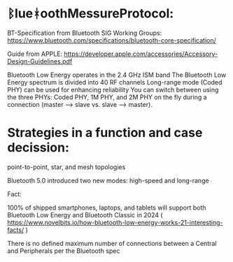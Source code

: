 # ᛒlueᚼoothMessureProtocol:
BT-Specification from Bluetooth SIG Working Groups:
https://www.bluetooth.com/specifications/bluetooth-core-specification/

Guide from APPLE:
https://developer.apple.com/accessories/Accessory-Design-Guidelines.pdf

Bluetooth Low Energy operates in the 2.4 GHz ISM band
The Bluetooth Low Energy spectrum is divided into 40 RF channels
Long-range mode (Coded PHY) can be used for enhancing reliability
You can switch between using the three PHYs: Coded PHY, 1M PHY, and 2M PHY on the fly during a connection
(master –> slave vs. slave –> master).

# Strategies in a function and case decission:

point-to-point, star, and mesh topologies


Bluetooth 5.0 introduced two new modes: high-speed and long-range

Fact:

100% of shipped smartphones, laptops, and tablets will support both Bluetooth Low Energy and Bluetooth Classic in 2024
( https://www.novelbits.io/how-bluetooth-low-energy-works-21-interesting-facts/ )

There is no defined maximum number of connections between a Central and Peripherals per the Bluetooth spec
